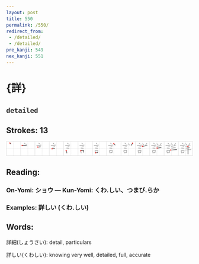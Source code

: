 ```yaml
---
layout: post
title: 550
permalink: /550/
redirect_from:
 - /detailed/
 - /detailed/
pre_kanji: 549
nex_kanji: 551
---
```


# {詳}

## `detailed`

## Strokes: 13

<div class="stroke"><img src="../images/E8A9B3.png" /></div>

## Reading:

### On-Yomi: ショウ &mdash; Kun-Yomi: くわ.しい、つまび.らか

### Examples: 詳しい (くわ.しい)

## Words:

詳細(しょうさい): detail, particulars

詳しい(くわしい): knowing very well, detailed, full, accurate

